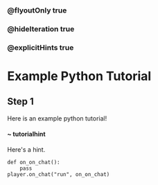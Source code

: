 ### @flyoutOnly true
### @hideIteration true
### @explicitHints true

# Example Python Tutorial

## Step 1
Here is an example python tutorial!

#### ~ tutorialhint
Here's a hint.


```python-template
def on_on_chat():
    pass
player.on_chat("run", on_on_chat)
```
